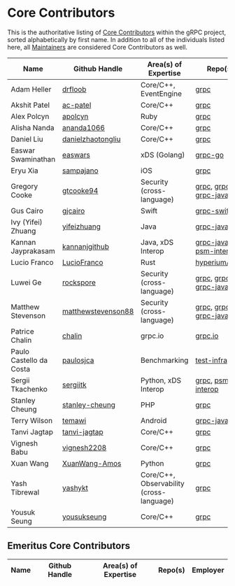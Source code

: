 # Core Contributors


This is the authoritative listing of
[Core Contributors](../contributor_ladder.md#core_contributor) within the gRPC project,
sorted alphabetically by first name. In addition to all of the individuals
listed here, all [Maintainers](maintainers.md) are considered Core Contributors
as well.


| Name | Github Handle | Area(s) of Expertise | Repo(s) | Employer | 
|--|--|--|--|--|
| Adam Heller | [drfloob](https://github.com/drfloob) | Core/C++, EventEngine | [grpc](https://github.com/grpc/grpc) | Google |
| Akshit Patel | [ac-patel](https://github.com/ac-patel) | Core/C++ | [grpc](https://github.com/grpc/grpc) | Google |
| Alex Polcyn | [apolcyn](https://github.com/apolcyn) | Ruby | [grpc](https://github.com/grpc/grpc) | Google | 
| Alisha Nanda | [ananda1066](https://github.com/ananda1066) | Core/C++ | [grpc](https://github.com/grpc/grpc) | Google |
| Daniel Liu | [danielzhaotongliu](https://github.com/danielzhaotongliu) | Core/C++ | [grpc](https://github.com/grpc/grpc) | Google |
| Easwar Swaminathan | [easwars](https://github.com/easwars) | xDS (Golang) | [grpc-go](https://github.com/grpc/grpc-go) | Google | 
| Eryu Xia | [sampajano](https://github.com/sampajano) | iOS | [grpc](https://github.com/grpc/grpc) | Google | 
| Gregory Cooke | [gtcooke94](https://github.com/gtcooke94) | Security (cross-language) | [grpc](https://github.com/grpc/grpc), [grpc-go](https://github.com/grpc/grpc-go), [grpc-java](https://github.com/grpc/grpc-java) | Google |
| Gus Cairo | [gjcairo](https://github.com/gjcairo) | Swift | [grpc-swift](https://github.com/grpc/grpc-swift) | Apple |
| Ivy (Yifei) Zhuang | [yifeizhuang](https://github.com/yifeizhuang) | Java | [grpc-java](https://github.com/grpc/grpc-java) | Google | 
| Kannan Jayprakasam | [kannanjgithub](https://github.com/kannanjgithub) | Java, xDS Interop | [grpc-java](https://github.com/grpc/grpc-java), [psm-interop](https://github.com/grpc/psm-interop) | Google |
| Lucio Franco | [LucioFranco](https://github.com/LucioFranco) | Rust | [hyperium/tonic](https://github.com/hyperium/tonic) | Turso | 
| Luwei Ge | [rockspore](https://github.com/rockspore) | Security (cross-language) | [grpc](https://github.com/grpc/grpc), [grpc-go](https://github.com/grpc/grpc-go), [grpc-java](https://github.com/grpc/grpc-java) | Google |
| Matthew Stevenson | [matthewstevenson88](https://github.com/matthewstevenson88) | Security (cross-language) | [grpc](https://github.com/grpc/grpc), [grpc-go](https://github.com/grpc/grpc-go), [grpc-java](https://github.com/grpc/grpc-java) | Google |
| Patrice Chalin | [chalin](https://github.com/chalin) | grpc.io | [grpc.io](https://github.com/grpc/grpc.io) | CNCF |
| Paulo Castello da Costa | [paulosjca](https://github.com/paulosjca) | Benchmarking | [test-infra](https://github.com/grpc/test-infra) | Google |
| Sergii Tkachenko | [sergiitk](https://github.com/sergiitk) | Python, xDS Interop | [grpc](https://github.com/grpc/grpc), [psm-interop](https://github.com/grpc/psm-interop) | Google |
| Stanley Cheung | [stanley-cheung](https://github.com/stanley-cheung) | PHP | [grpc](https://github.com/grpc/grpc) | Google | 
| Terry Wilson | [temawi](https://github.com/temawi) | Android | [grpc-java](https://github.com/grpc/grpc-java) | Google | 
| Tanvi Jagtap | [tanvi-jagtap](https://github.com/tanvi-jagtap) | Core/C++ | [grpc](https://github.com/grpc/grpc) | Google | 
| Vignesh Babu | [vignesh2208](https://github.com/vignesh2208) | Core/C++ | [grpc](https://github.com/grpc/grpc)| Google |
| Xuan Wang | [XuanWang-Amos](https://github.com/XuanWang-Amos) | Python | [grpc](https://github.com/grpc/grpc) | Google | 
| Yash Tibrewal | [yashykt](https://github.com/yashykt) | Core/C++, Observability (cross-language) | [grpc](https://github.com/grpc/grpc) | Google | 
| Yousuk Seung | [yousukseung](https://github.com/yousukseung) | Core/C++ | [grpc](https://github.com/grpc/grpc) | Google | 

## Emeritus Core Contributors

| Name | Github Handle | Area(s) of Expertise | Repo(s) | Employer | 
|--|--|--|--|--|
